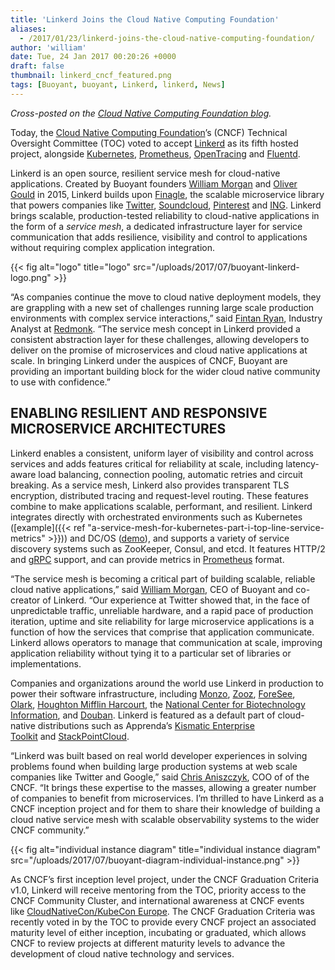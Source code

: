 ```yaml
---
title: 'Linkerd Joins the Cloud Native Computing Foundation'
aliases:
  - /2017/01/23/linkerd-joins-the-cloud-native-computing-foundation/
author: 'william'
date: Tue, 24 Jan 2017 00:20:26 +0000
draft: false
thumbnail: linkerd_cncf_featured.png
tags: [Buoyant, buoyant, Linkerd, linkerd, News]
---
```


_Cross-posted on the [Cloud Native Computing Foundation blog](https://www.cncf.io/blog/2017/01/23/linkerd-project-joins-cloud-native-computing-foundation)._

Today, the [Cloud Native Computing Foundation](http://cncf.io/)’s (CNCF) Technical Oversight Committee (TOC) voted to accept [Linkerd](https://linkerd.io/) as its fifth hosted project, alongside [Kubernetes](https://kubernetes.io/), [Prometheus](https://prometheus.io/), [OpenTracing](https://opentracing.io/) and [Fluentd](https://www.fluentd.org/).

Linkerd is an open source, resilient service mesh for cloud-native applications. Created by Buoyant founders [William Morgan](https://twitter.com/wm) and [Oliver Gould](https://twitter.com/olix0r) in 2015, Linkerd builds upon [Finagle](http://finagle.github.io/), the scalable microservice library that powers companies like [Twitter](https://twitter.com/), [Soundcloud](https://soundcloud.com/), [Pinterest](https://pinterest.com/) and [ING](https://ing.com/). Linkerd brings scalable, production-tested reliability to cloud-native applications in the form of a *service mesh*, a dedicated infrastructure layer for service communication that adds resilience, visibility and control to applications without requiring complex application integration.

{{< fig
  alt="logo"
  title="logo"
  src="/uploads/2017/07/buoyant-linkerd-logo.png" >}}

“As companies continue the move to cloud native deployment models, they are grappling with a new set of challenges running large scale production environments with complex service interactions,” said [Fintan Ryan](https://twitter.com/fintanr), Industry Analyst at [Redmonk](http://redmonk.com/). “The service mesh concept in Linkerd provided a consistent abstraction layer for these challenges, allowing developers to deliver on the promise of microservices and cloud native applications at scale. In bringing Linkerd under the auspices of CNCF, Buoyant are providing an important building block for the wider cloud native community to use with confidence.”

## ENABLING RESILIENT AND RESPONSIVE MICROSERVICE ARCHITECTURES

Linkerd enables a consistent, uniform layer of visibility and control across services and adds features critical for reliability at scale, including latency-aware load balancing, connection pooling, automatic retries and circuit breaking. As a service mesh, Linkerd also provides transparent TLS encryption, distributed tracing and request-level routing. These features combine to make applications scalable, performant, and resilient. Linkerd integrates directly with orchestrated environments such as Kubernetes ([example]({{< ref
"a-service-mesh-for-kubernetes-part-i-top-line-service-metrics" >}})) and DC/OS ([demo](https://www.youtube.com/watch?v=3fV7v1gyYms)), and supports a variety of service discovery systems such as ZooKeeper, Consul, and etcd. It features HTTP/2 and [gRPC](http://www.grpc.io/) support, and can provide metrics in [Prometheus](https://prometheus.io/) format.

“The service mesh is becoming a critical part of building scalable, reliable cloud native applications,” said [William Morgan](https://twitter.com/wm), CEO of Buoyant and co-creator of Linkerd. “Our experience at Twitter showed that, in the face of unpredictable traffic, unreliable hardware, and a rapid pace of production iteration, uptime and site reliability for large microservice applications is a function of how the services that comprise that application communicate. Linkerd allows operators to manage that communication at scale, improving application reliability without tying it to a particular set of libraries or implementations.

Companies and organizations around the world use Linkerd in production to power their software infrastructure, including [Monzo](https://monzo.com/), [Zooz](https://zooz.com/), [ForeSee](https://foresee.com/), [Olark](https://olark.com/), [Houghton Mifflin Harcourt](https://hmhco.com/), the [National Center for Biotechnology Information](https://www.ncbi.nlm.nih.gov/), and [Douban](https://www.douban.com/). Linkerd is featured as a default part of cloud-native distributions such as Apprenda’s [Kismatic Enterprise Toolkit](https://github.com/apprenda/kismatic) and [StackPointCloud](https://stackpoint.io/).

“Linkerd was built based on real world developer experiences in solving problems found when building large production systems at web scale companies like Twitter and Google,” said [Chris Aniszczyk](https://twitter.com/cra), COO of of the CNCF. “It brings these expertise to the masses, allowing a greater number of companies to benefit from microservices. I’m thrilled to have Linkerd as a CNCF inception project and for them to share their knowledge of building a cloud native service mesh with scalable observability systems to the wider CNCF community.”

{{< fig
  alt="individual instance diagram"
  title="individual instance diagram"
  src="/uploads/2017/07/buoyant-diagram-individual-instance.png" >}}

As CNCF’s first inception level project, under the CNCF Graduation Criteria v1.0, Linkerd will receive mentoring from the TOC, priority access to the CNCF Community Cluster, and international awareness at CNCF events like [CloudNativeCon/KubeCon Europe](https://www.cncf.io/event/cloudnativecon-europe-2017). The CNCF Graduation Criteria was recently voted in by the TOC to provide every CNCF project an associated maturity level of either inception, incubating or graduated, which allows CNCF to review projects at different maturity levels to advance the development of cloud native technology and services.
